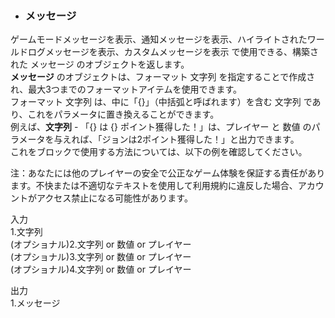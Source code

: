 * ### メッセージ  
ゲームモードメッセージを表示、通知メッセージを表示、ハイライトされたワールドログメッセージを表示、カスタムメッセージを表示 で使用できる、構築された メッセージ のオブジェクトを返します。  
**メッセージ** のオブジェクトは、フォーマット 文字列 を指定することで作成され、最大3つまでのフォーマットアイテムを使用できます。   
フォーマット 文字列 は、中に「{}」（中括弧と呼ばれます）を含む 文字列 であり、これをパラメータに置き換えることができます。  
例えば、**文字列** - 「{} は {} ポイント獲得した！」は、プレイヤー と 数値 のパラメータを与えれば、「ジョンは2ポイント獲得した！」と出力できます。  
これをブロックで使用する方法については、以下の例を確認してください。  

注：あなたには他のプレイヤーの安全で公正なゲーム体験を保証する責任があります。不快または不適切なテキストを使用して利用規約に違反した場合、アカウントがアクセス禁止になる可能性があります。  

入力  
1.文字列  
(オプショナル)2.文字列 or 数値 or プレイヤー  
(オプショナル)3.文字列 or 数値 or プレイヤー  
(オプショナル)4.文字列 or 数値 or プレイヤー  


出力  
1.メッセージ  
